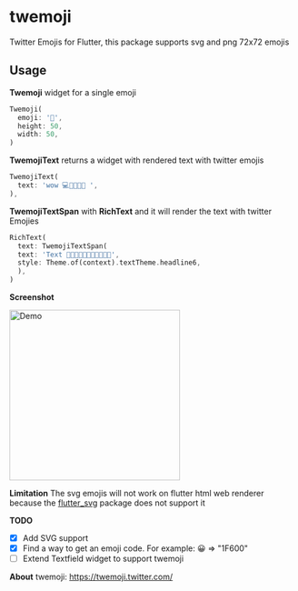 # twemoji

Twitter Emojis for Flutter, this package supports svg and png 72x72 emojis

## Usage

**Twemoji** widget for a single emoji

```dart
Twemoji(
  emoji: '🍕',
  height: 50,
  width: 50,
)
```

**TwemojiText** returns a widget with rendered text with twitter emojis

```dart
TwemojiText(
  text: 'wow 💻👩‍💻👨‍💻 ',
),
```

**TwemojiTextSpan** with **RichText** and it will render the text with twitter Emojies

```dart
RichText(
  text: TwemojiTextSpan(
  text: 'Text 🍕🍔🌭🍿🧂🥓🥨🥐🍞🥞🥞',
  style: Theme.of(context).textTheme.headline6,
  ),
)
```

**Screenshot**

<img width="300px" alt="Demo" src="https://github.com/bigblackclock/twemoji/raw/master/art/2.png"/>

**Limitation**
The svg emojis will not work on flutter html web renderer because the
[flutter_svg](https://pub.dev/packages/flutter_svg "flutter_svg") package does not support it

**TODO**

-   [x] Add SVG support
-   [x] Find a way to get an emoji code. For example: 😀 => "1F600"
-   [ ] Extend Textfield widget to support twemoji

**About**
twemoji: https://twemoji.twitter.com/
